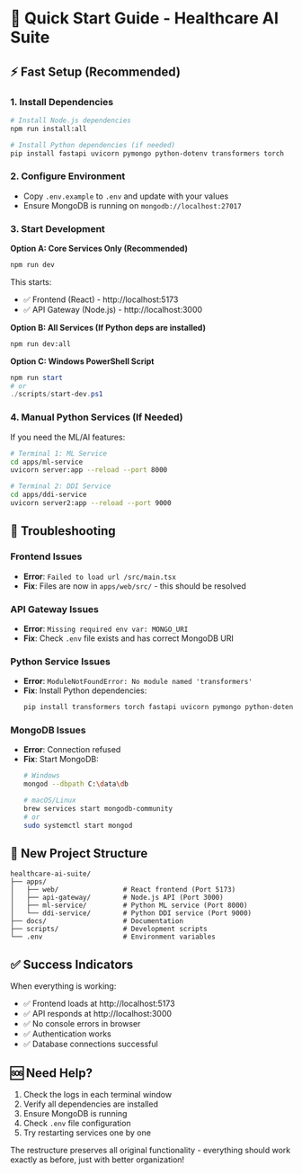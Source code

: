 # 🚀 Quick Start Guide - Healthcare AI Suite

## ⚡ Fast Setup (Recommended)

### 1. Install Dependencies
```bash
# Install Node.js dependencies
npm run install:all

# Install Python dependencies (if needed)
pip install fastapi uvicorn pymongo python-dotenv transformers torch
```

### 2. Configure Environment
- Copy `.env.example` to `.env` and update with your values
- Ensure MongoDB is running on `mongodb://localhost:27017`

### 3. Start Development

**Option A: Core Services Only (Recommended)**
```bash
npm run dev
```
This starts:
- ✅ Frontend (React) - http://localhost:5173
- ✅ API Gateway (Node.js) - http://localhost:3000

**Option B: All Services (If Python deps are installed)**
```bash
npm run dev:all
```

**Option C: Windows PowerShell Script**
```powershell
npm run start
# or
./scripts/start-dev.ps1
```

### 4. Manual Python Services (If Needed)

If you need the ML/AI features:

```bash
# Terminal 1: ML Service
cd apps/ml-service
uvicorn server:app --reload --port 8000

# Terminal 2: DDI Service  
cd apps/ddi-service
uvicorn server2:app --reload --port 9000
```

## 🔧 Troubleshooting

### Frontend Issues
- **Error**: `Failed to load url /src/main.tsx`
- **Fix**: Files are now in `apps/web/src/` - this should be resolved

### API Gateway Issues
- **Error**: `Missing required env var: MONGO_URI`
- **Fix**: Check `.env` file exists and has correct MongoDB URI

### Python Service Issues
- **Error**: `ModuleNotFoundError: No module named 'transformers'`
- **Fix**: Install Python dependencies:
  ```bash
  pip install transformers torch fastapi uvicorn pymongo python-dotenv
  ```

### MongoDB Issues
- **Error**: Connection refused
- **Fix**: Start MongoDB:
  ```bash
  # Windows
  mongod --dbpath C:\data\db
  
  # macOS/Linux
  brew services start mongodb-community
  # or
  sudo systemctl start mongod
  ```

## 📁 New Project Structure

```
healthcare-ai-suite/
├── apps/
│   ├── web/                # React frontend (Port 5173)
│   ├── api-gateway/        # Node.js API (Port 3000)
│   ├── ml-service/         # Python ML service (Port 8000)
│   └── ddi-service/        # Python DDI service (Port 9000)
├── docs/                   # Documentation
├── scripts/                # Development scripts
└── .env                    # Environment variables
```

## ✅ Success Indicators

When everything is working:
- ✅ Frontend loads at http://localhost:5173
- ✅ API responds at http://localhost:3000
- ✅ No console errors in browser
- ✅ Authentication works
- ✅ Database connections successful

## 🆘 Need Help?

1. Check the logs in each terminal window
2. Verify all dependencies are installed
3. Ensure MongoDB is running
4. Check `.env` file configuration
5. Try restarting services one by one

The restructure preserves all original functionality - everything should work exactly as before, just with better organization!